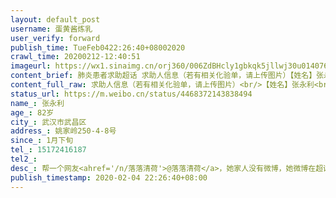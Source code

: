 ```yaml
---
layout: default_post
username: 蛋黄酱炼乳
user_verify: forward
publish_time: TueFeb0422:26:40+08002020
crawl_time: 20200212-12:40:51
imageurl: https://wx1.sinaimg.cn/orj360/006ZdBHcly1gbkqk5jllwj30u014076j.jpg,https://wx3.sinaimg.cn/orj360/006ZdBHcly1gbkqk650i2j30u0140jth.jpg,https://wx3.sinaimg.cn/orj360/006ZdBHcly1gbkqk57ll5j31400u0jw8.jpg,https://wx2.sinaimg.cn/orj360/006ZdBHcly1gbkqk5tyonj30aj0m8js2.jpg
content_brief: 肺炎患者求助超话 求助人信息（若有相关化验单，请上传图片）【姓名】张永利【年龄】82岁【所在城市】武汉市武昌区【所在小区、社区】姚家岭250-4-8号【患病时间】1月下旬【联系方式】15172416187【其他紧急联系人】【病情描述】帮一个网友@落落清荷 ，她家人没有微博，她微博在超话无法 ...全文
content_full_raw: 求助人信息（若有相关化验单，请上传图片）<br/>【姓名】张永利<br/>【年龄】82岁<br/>【所在城市】武汉市武昌区<br/>【所在小区、社区】姚家岭250-4-8号<br/>【患病时间】1月下旬<br/>【联系方式】15172416187<br/>【其他紧急联系人】<br/>【病情描述】<br/><br/>帮一个网友<ahref='/n/落落清荷'>@落落清荷</a>，她家人没有微博，她微博在超话无法发布。<br/><br/>求医院收治我爷爷！我奶奶彭春先确认新冠病毒阳性，一直没等到床位，已于1月31日在家中去世；<br/><br/>爷爷张永利，82岁，2月2日鼻咽拭子阳性，发烧7天，到现在也未能入院治疗；<br/><br/>孩子（2岁）疑似，2月3日已收入儿童医院住院。<br/><br/>我爸爸和叔叔一直照顾我爷爷，今天2月4日我爸爸开始发烧，叔叔也感觉不舒服，但由于爷爷无法收治，他和我叔叔也无法隔离检测！<br/>求助事项：希望爷爷能被收住院治疗。<br/><br/>目前已向姚家岭社区和街道上报情况，也向市长热线反映情况，只说登记了要等;<br/><br/>爷爷已送七医院三次，均没床位。<br/><br/>爷爷已经快呼吸不过来了，情况非常糟糕，急需入院！请大家帮忙，先救爷爷吧<spanclass="url-icon"><imgalt=[泪]src="//h5.sinaimg.cn/m/emoticon/icon/default/d_lei-1b4b02f8b1.png"style="width:1em;height:1em;"/></span>
status_url: https://m.weibo.cn/status/4468372143838494
name_: 张永利
age_: 82岁
city_: 武汉市武昌区
address_: 姚家岭250-4-8号
since_: 1月下旬
tel_: 15172416187
tel2_: 
desc_: 帮一个网友<ahref='/n/落落清荷'>@落落清荷</a>，她家人没有微博，她微博在超话无法发布。求医院收治我爷爷！我奶奶彭春先确认新冠病毒阳性，一直没等到床位，已于1月31日在家中去世；爷爷张永利，82岁，2月2日鼻咽拭子阳性，发烧7天，到现在也未能入院治疗；孩子（2岁）疑似，2月3日已收入儿童医院住院。我爸爸和叔叔一直照顾我爷爷，今天2月4日我爸爸开始发烧，叔叔也感觉不舒服，但由于爷爷无法收治，他和我叔叔也无法隔离检测！求助事项希望爷爷能被收住院治疗。目前已向姚家岭社区和街道上报情况，也向市长热线反映情况，只说登记了要等;爷爷已送七医院三次，均没床位。爷爷已经快呼吸不过来了，情况非常糟糕，急需入院！请大家帮忙，先救爷爷吧<spanclass="url-icon"><imgalt=[泪]src="//h5.sinaimg.cn/m/emoticon/icon/default/d_lei-1b4b02f8b1.png"style="width1em;height1em;"/></span>
publish_timestamp: 2020-02-04 22:26:40+08:00
---
```

